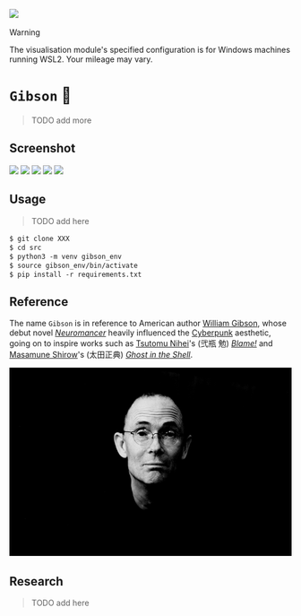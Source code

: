 [![](https://img.shields.io/badge/gibson_1.0.0-passing-green)](https://github.com/gongahkia/gibson/releases/tag/1.0.0) 

> [!WARNING]  
> The visualisation module's specified configuration is for Windows machines running WSL2. Your mileage may vary.

# `Gibson` 🗼

> TODO add more

## Screenshot

![](./asset/reference/)
![](./asset/reference/)
![](./asset/reference/)
![](./asset/reference/)
![](./asset/reference/)

## Usage

> TODO add here

```console
$ git clone XXX
$ cd src
$ python3 -m venv gibson_env
$ source gibson_env/bin/activate
$ pip install -r requirements.txt
```

## Reference

The name `Gibson` is in reference to American author [William Gibson](https://en.wikipedia.org/wiki/William_Gibson), whose debut novel [*Neuromancer*](https://en.wikipedia.org/wiki/Neuromancer) heavily influenced the [Cyberpunk](https://en.wikipedia.org/wiki/Cyberpunk) aesthetic, going on to inspire works such as [Tsutomu Nihei](https://en.wikipedia.org/wiki/Tsutomu_Nihei)'s (弐瓶 勉) [*Blame!*](https://en.wikipedia.org/wiki/Blame!) and [Masamune Shirow](https://en.wikipedia.org/wiki/Masamune_Shirow)'s (太田正典) [*Ghost in the Shell*](https://en.wikipedia.org/wiki/Ghost_in_the_Shell).

![](./asset/logo/gibson.jpg)

## Research

> TODO add here